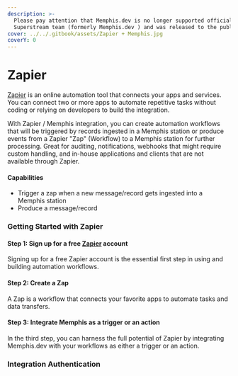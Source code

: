 ```yaml
---
description: >-
  Please pay attention that Memphis.dev is no longer supported officially by the
  Superstream team (formerly Memphis.dev ) and was released to the public.
cover: ../../.gitbook/assets/Zapier + Memphis.jpg
coverY: 0
---
```


# Zapier

[Zapier](https://zapier.com) is an online automation tool that connects your apps and services. You can connect two or more apps to automate repetitive tasks without coding or relying on developers to build the integration.

With Zapier / Memphis integration, you can create automation workflows that will be triggered by records ingested in a Memphis station or produce events from a Zapier "Zap" (Workflow) to a Memphis station for further processing. Great for auditing, notifications, webhooks that might require custom handling, and in-house applications and clients that are not available through Zapier.

#### Capabilities

* Trigger a zap when a new message/record gets ingested into a Memphis station
* Produce a message/record

### Getting Started with Zapier

#### Step 1: Sign up for a free [Zapier](https://zapier.com/apps/APP/integrations) account

Signing up for a free Zapier account is the essential first step in using and building automation workflows.

#### Step 2:  Create a Zap

A Zap is a workflow that connects your favorite apps to automate tasks and data transfers.

#### Step 3: Integrate Memphis as a trigger or an action

In the third step, you can harness the full potential of Zapier by integrating Memphis.dev with your workflows as either a trigger or an action.

### Integration Authentication

<figure><img src="../../.gitbook/assets/Screenshot 2023-10-10 at 18.28.44.png" alt=""><figcaption></figcaption></figure>
